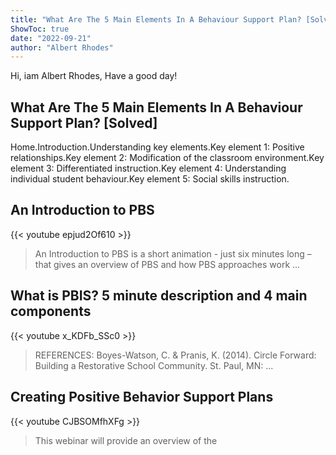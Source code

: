 ```yaml
---
title: "What Are The 5 Main Elements In A Behaviour Support Plan? [Solved]"
ShowToc: true 
date: "2022-09-21"
author: "Albert Rhodes" 
---
```


Hi, iam Albert Rhodes, Have a good day!
## What Are The 5 Main Elements In A Behaviour Support Plan? [Solved]
Home.Introduction.Understanding key elements.Key element 1: Positive relationships.Key element 2: Modification of the classroom environment.Key element 3: Differentiated instruction.Key element 4: Understanding individual student behaviour.Key element 5: Social skills instruction.

## An Introduction to PBS
{{< youtube epjud2Of610 >}}
>An Introduction to PBS is a short animation - just six minutes long – that gives an overview of PBS and how PBS approaches work ...

## What is PBIS? 5 minute description and 4 main components
{{< youtube x_KDFb_SSc0 >}}
>REFERENCES: Boyes-Watson, C. & Pranis, K. (2014). Circle Forward: Building a Restorative School Community. St. Paul, MN: ...

## Creating Positive Behavior Support Plans
{{< youtube CJBSOMfhXFg >}}
>This webinar will provide an overview of the 

